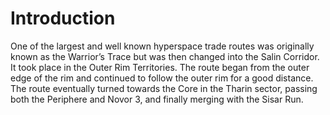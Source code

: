 # Introduction

One of the largest and well known hyperspace trade routes was originally known as the Warrior’s Trace but was then changed into the Salin Corridor.
It took place in the Outer Rim Territories.
The route began from the outer edge of the rim and continued to follow the outer rim for a good distance.
The route eventually turned towards the Core in the Tharin sector, passing both the Periphere and Novor 3, and finally merging with the Sisar Run.
